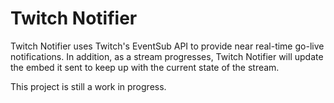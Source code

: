 # Twitch Notifier

Twitch Notifier uses Twitch's EventSub API to provide near real-time go-live notifications. In addition, as a stream progresses, Twitch Notifier will update the embed it sent to keep up with the current state of the stream.

This project is still a work in progress.